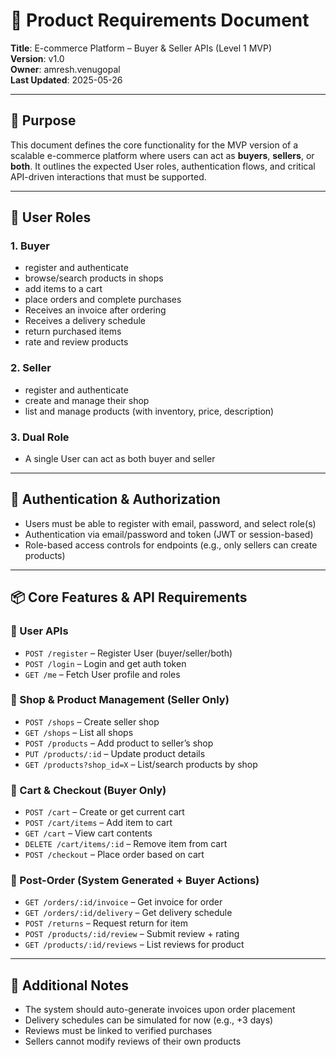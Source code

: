 # 📝 Product Requirements Document

**Title**: E-commerce Platform – Buyer & Seller APIs (Level 1 MVP)  
**Version**: v1.0  
**Owner**: amresh.venugopal  
**Last Updated**: 2025-05-26

---

## 🎯 Purpose

This document defines the core functionality for the MVP version of a scalable e-commerce platform 
where users can act as **buyers**, **sellers**, or **both**. It outlines the expected User roles, 
authentication flows, and critical API-driven interactions that must be supported.

---

## 👤 User Roles

### 1. Buyer
- register and authenticate
- browse/search products in shops
- add items to a cart
- place orders and complete purchases
- Receives an invoice after ordering
- Receives a delivery schedule
- return purchased items
- rate and review products

### 2. Seller
- register and authenticate
- create and manage their shop
- list and manage products (with inventory, price, description)

### 3. Dual Role
- A single User can act as both buyer and seller

---

## 🔐 Authentication & Authorization

- Users must be able to register with email, password, and select role(s)
- Authentication via email/password and token (JWT or session-based)
- Role-based access controls for endpoints (e.g., only sellers can create products)

---

## 📦 Core Features & API Requirements

### 🧑 User APIs
- `POST /register` – Register User (buyer/seller/both)
- `POST /login` – Login and get auth token
- `GET /me` – Fetch User profile and roles

### 🏬 Shop & Product Management (Seller Only)
- `POST /shops` – Create seller shop
- `GET /shops` – List all shops
- `POST /products` – Add product to seller’s shop
- `PUT /products/:id` – Update product details
- `GET /products?shop_id=X` – List/search products by shop

### 🛒 Cart & Checkout (Buyer Only)
- `POST /cart` – Create or get current cart
- `POST /cart/items` – Add item to cart
- `GET /cart` – View cart contents
- `DELETE /cart/items/:id` – Remove item from cart
- `POST /checkout` – Place order based on cart

### 🧾 Post-Order (System Generated + Buyer Actions)
- `GET /orders/:id/invoice` – Get invoice for order
- `GET /orders/:id/delivery` – Get delivery schedule
- `POST /returns` – Request return for item
- `POST /products/:id/review` – Submit review + rating
- `GET /products/:id/reviews` – List reviews for product

---

## 📑 Additional Notes

- The system should auto-generate invoices upon order placement
- Delivery schedules can be simulated for now (e.g., +3 days)
- Reviews must be linked to verified purchases
- Sellers cannot modify reviews of their own products

